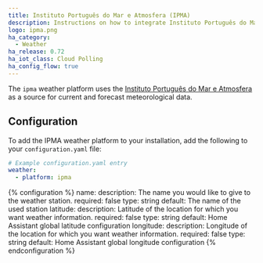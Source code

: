 ```yaml
---
title: Instituto Português do Mar e Atmosfera (IPMA)
description: Instructions on how to integrate Instituto Português do Mar e Atmosfera weather conditions into Home Assistant.
logo: ipma.png
ha_category:
  - Weather
ha_release: 0.72
ha_iot_class: Cloud Polling
ha_config_flow: true
---
```


The `ipma` weather platform uses the [Instituto Português do Mar e Atmosfera](https://www.ipma.pt/) as a source for current and forecast meteorological data.

## Configuration

To add the IPMA weather platform to your installation, add the following to your `configuration.yaml` file:

```yaml
# Example configuration.yaml entry
weather:
  - platform: ipma
```

{% configuration %}
name:
  description:  The name you would like to give to the weather station.
  required: false
  type: string
  default: The name of the used station
latitude:
  description: Latitude of the location for which you want weather information.
  required: false
  type: string
  default: Home Assistant global latitude configuration
longitude:
  description: Longitude of the location for which you want weather information.
  required: false
  type: string
  default: Home Assistant global longitude configuration
{% endconfiguration %}
